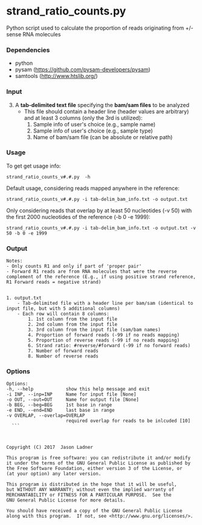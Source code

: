 # strand_ratio_counts.py
Python script used to calculate the proportion of reads originating from +/- sense RNA molecules

### Dependencies
- python
- pysam (https://github.com/pysam-developers/pysam)
- samtools (http://www.htslib.org/)


### Input

3. A **tab-delimited text file** specifying the **bam/sam files** to be analyzed 
    - This file should contain a header line (header values are arbitrary) and at least 3 columns (only the 3rd is utilized):
        1. Sample info of user's choice (e.g., sample name)
        2. Sample info of user's choice (e.g., sample type)
        3. Name of bam/sam file (can be absolute or relative path)

### Usage

To get get usage info:
```
strand_ratio_counts_v#.#.py  -h
```

Default usage, considering reads mapped anywhere in the reference:
```
strand_ratio_counts_v#.#.py -i tab-delim_bam_info.txt -o output.txt
```

Only considering reads that overlap by at least 50 nucleotides (-v 50) with the first 2000 nucleotides of the reference (-b 0 -e 1999):
```
strand_ratio_counts_v#.#.py -i tab-delim_bam_info.txt -o output.txt -v 50 -b 0 -e 1999
```


### Output

    Notes: 
    - Only counts R1 and only if part of 'proper pair'
    - Forward R1 reads are from RNA molecules that were the reverse complement of the reference (E.g., if using positive strand reference, R1 Forward reads = negative strand)


    1. output.txt
        - Tab-delimited file with a header line per bam/sam (identical to input file, but with 5 additional columns)
        - Each row will contain 8 columns:
            1. 1st column from the input file
            2. 2nd column from the input file
            3. 3rd column from the input file (sam/bam names)
            4. Proportion of forward reads (-99 if no reads mapping)
            5. Proportion of reverse reads (-99 if no reads mapping)
            6. Strand ratio: #reverse/#forward (-99 if no forward reads)
            7. Number of forward reads
            8. Number of reverse reads

### Options

  ```
Options:
  -h, --help            show this help message and exit
  -i INP, --inp=INP     Name for input file [None]
  -o OUT, --out=OUT     Name for output file [None]
  -b BEG, --beg=BEG     1st base in range
  -e END, --end=END     last base in range
  -v OVERLAP, --overlap=OVERLAP
                        required overlap for reads to be inlcuded [10]
    ```



Copyright (C) 2017  Jason Ladner

This program is free software: you can redistribute it and/or modify
it under the terms of the GNU General Public License as published by
the Free Software Foundation, either version 3 of the License, or
(at your option) any later version.

This program is distributed in the hope that it will be useful,
but WITHOUT ANY WARRANTY; without even the implied warranty of
MERCHANTABILITY or FITNESS FOR A PARTICULAR PURPOSE.  See the
GNU General Public License for more details.

You should have received a copy of the GNU General Public License
along with this program.  If not, see <http://www.gnu.org/licenses/>.
